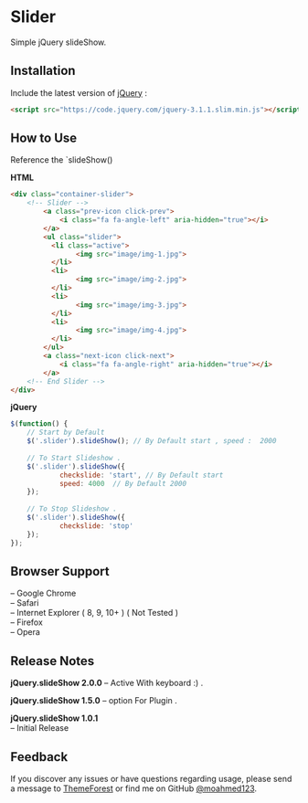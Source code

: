# Slider
Simple jQuery slideShow.

## Installation
Include the latest version of [jQuery](http://jquery.com/download) :
```html
<script src="https://code.jquery.com/jquery-3.1.1.slim.min.js"></script>  
```
## How to Use
Reference the `slideShow()

**HTML**
```html
<div class="container-slider">
    <!-- Slider -->     
        <a class="prev-icon click-prev">
            <i class="fa fa-angle-left" aria-hidden="true"></i>
        </a>
        <ul class="slider">
          <li class="active">
                <img src="image/img-1.jpg">
          </li>
          <li>
                <img src="image/img-2.jpg">
          </li>
          <li>
                <img src="image/img-3.jpg">
          </li>
          <li>
                <img src="image/img-4.jpg">
          </li>
        </ul>
        <a class="next-icon click-next">
            <i class="fa fa-angle-right" aria-hidden="true"></i>
        </a>                                                           
    <!-- End Slider -->
</div>    
```

**jQuery**
```javascript
$(function() {  
	// Start by Default 
	$('.slider').slideShow(); // By Default start , speed :  2000
	
    // To Start Slideshow .    
    $('.slider').slideShow({    	
    		checkslide: 'start', // By Default start 
    		speed: 4000  // By Default 2000 
    });
        
    // To Stop Slideshow .
    $('.slider').slideShow({    	
    		checkslide: 'stop'    		
    });
});
```  

## Browser Support
– Google Chrome  
– Safari   
– Internet Explorer ( 8, 9, 10+ ) ( Not Tested )  
– Firefox  
– Opera   

## Release Notes
**jQuery.slideShow 2.0.0**
–  Active With keyboard :) . 

**jQuery.slideShow 1.5.0**
– option For Plugin .

**jQuery.slideShow 1.0.1**   
– Initial Release   
  

## Feedback
If you discover any issues or have questions regarding usage, please send a message to [ThemeForest](https://themeforest.net/user/m_alaa/portfolio?ref=M_Alaa) or find me on GitHub [@moahmed123](https://github.com/moahmed123).
